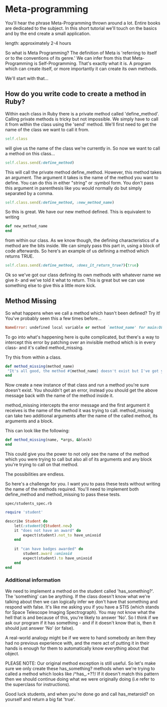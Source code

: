 # Meta-programming

You'll hear the phrase Meta-Programming thrown around a lot. Entire books are dedicated to the subject. 
In this short tutorial we'll touch on the basics and by the end create a small application.

length: approximately 2-4 hours

So what is Meta Programming? The definition of Meta is 'referring to itself or to the conventions of its genre.' 
We can infer from this that Meta-Programming is Self-Programming. That's exactly what it is. A program which can create itself, or more importantly it can create its own methods. 

We'll start with that...

## How do you write code to create a method in Ruby?

Within each class in Ruby there is a private method called 'define_method'. Calling private methods is tricky but not impossible. We simply have to call it from within the class using the 'send' method. We'll first need to get the name of the class we want to call it from. 

```ruby
self.class
```

will give us the name of the class we're currently in. So now we want to call a method on this class...

```ruby
self.class.send(:define_method)
```

This will call the private method define_method. However, this method takes an argument. The argument it takes is the name of the method you want to define. You can do this in either "string" or :symbol form. You don't pass this argument in parenthesis like you would normally do but simply separated by a comma. 

```ruby
self.class.send(:define_method, :new_method_name)
```

So this is great. We have our new method defined. This is equivalent to writing 

```ruby
def new_method_name
end
```
from within our class. As we know though, the defining characteristics of a method are the bits inside. We can simply pass this part in, using a block of code afterwards. So here's an example of us defining a method which returns TRUE. 

```ruby
self.class.send(:define_method, :does_it_return_true?){true}
```

Ok so we've got our class defining its own methods with whatever name we give it- and we've told it what to return. This is great but we can use something else to give this a little more kick. 

## Method Missing

So what happens when we call a method which hasn't been defined? Try it!
You've probably seen this a few times before...

```ruby
NameError: undefined local variable or method `method_name' for main:Object
``` 

To go into what's happening here is quite complicated, but there's a way to intercept this error by patching over an invisible method which is in every class- and it's called method_missing. 

Try this from within a class.  

```ruby
def method_missing(method_name)
 "It's all good, the method #{method_name} doesn't exist but I've got your back!"
end

```

Now create a new instance of that class and run a method you're sure doesn't exist. You shouldn't get an error, instead you should get the above message back with the name of the method inside it.

method_missing intercepts the error message and the first argument it receives is the name of the method it was trying to call. method_missing can take two additional arguments after the name of the called method, its arguments and a block. 

This can look like the following: 

```ruby
def method_missing(name, *args, &block)
end
```

This could give you the power to not only see the name of the method which you were trying to call but also all of its arguments and any block you're trying to call on that method. 

The possibilities are endless. 

So here's a challenge for you. I want you to pass these tests without writing the name of the methods required. You'll need to implement both define_method and method_missing to pass these tests. 
```
spec/students_spec.rb
```
```ruby
require 'student'

describe Student do
	let(:student){Student.new}
	it "does not have an award" do 
		expect(student).not_to have_unixoid
	end
	
	it "can have badges awarded" do 
		student.award :unixoid
		expect(student).to have_unixoid
	end
end
```

### Additional information

We need to implement a method on the student called 'has_something?'. The 'something' can be anything. If the class doesn't know what we're talking about then we can logically infer we don't have that something and respond with false. It's like me asking you if you have a STIS (which stands for Space Telescope Imaging Spectrograph). You may not know what the hell that is and because of this, you're likely to answer 'No'. So I think if we ask our program if it has something - and if it doesn't know that is, then it should just answer 'No' (or false). 

A real-world analogy might be if we were to hand somebody an item they had no previous experience with, and the mere act of putting it in their hands is enough for them to automatically know everything about that object.

PLEASE NOTE: 
Our original method exception is still useful. So let's make sure we only create these has_something? methods when we're trying to called a method which looks like /^has_.+?\?/ 
If it doesn't match this pattern then we should continue doing what we were originally doing (i.e refer to the superclass for instructions). 

Good luck students, and when you're done go and call has_metaroid? on yourself and return a big fat 'true'. 


